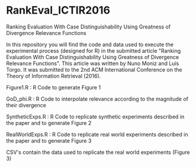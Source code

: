 # RankEval_ICTIR2016
Ranking Evaluation With Case Distinguishability Using Greatness of Divergence Relevance Functions

In this repository you will find the code and data used to execute the experimental process (designed for R) in the submitted article "Ranking Evaluation With Case Distinguishability Using Greatness of Divergence Relevance Functions". 
This article was written by Nuno Moniz and Luís Torgo. It was submitted to the 2nd ACM International Conference on the Theory of Information Retrieval (2016).

Figure1.R : R Code to generate Figure 1

GoD_phi.R : R Code to interpolate relevance according to the magnitude of their divergence

SyntheticExps.R : R Code to replicate synthetic experiments described in the paper and to generate Figure 2

RealWorldExps.R : R Code to replicate real world experiments described in the paper and to generate Figure 3

CSV's contain the data used to replicate the real world experiments (Figure 3)

